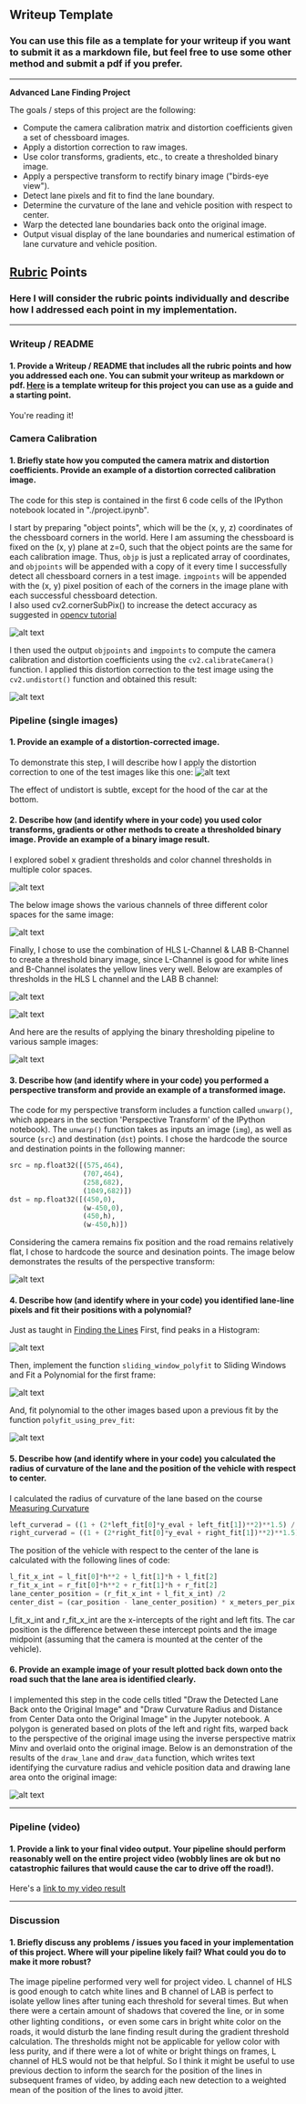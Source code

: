 ## Writeup Template

### You can use this file as a template for your writeup if you want to submit it as a markdown file, but feel free to use some other method and submit a pdf if you prefer.

---

**Advanced Lane Finding Project**

The goals / steps of this project are the following:

* Compute the camera calibration matrix and distortion coefficients given a set of chessboard images.
* Apply a distortion correction to raw images.
* Use color transforms, gradients, etc., to create a thresholded binary image.
* Apply a perspective transform to rectify binary image ("birds-eye view").
* Detect lane pixels and fit to find the lane boundary.
* Determine the curvature of the lane and vehicle position with respect to center.
* Warp the detected lane boundaries back onto the original image.
* Output visual display of the lane boundaries and numerical estimation of lane curvature and vehicle position.

[//]: # (Image References)

[image1]: ./output_images/01-chessboard_calibration.png "calibration"
[image2]: ./output_images/02-undistorted_chessboard.png "undistorted_chessboard"
[image3]: ./output_images/03-undistorted_sample.png "undistorted_sample"
[image4]: ./output_images/04-unwarped.png "unwarped"
[image5]: ./output_images/05-color_space_channels.png "color_space_channels"
[image6]: ./output_images/06-sobel_x_sample.png "sobel_x"
[image7]: ./output_images/07-hls_l_threshold.png "hls_l_threshold"
[image8]: ./output_images/08-lab_b_threshold.png "lab_b_threshold"
[image9]: ./output_images/09-image_processing_pipline_samples.png "image_processing_pipline"
[image10]: ./output_images/10-sliding_window_polyfit.png "sliding_window_polyfit"
[image11]: ./output_images/11-sliding_window_histogram.png "sliding_window_histogram"
[image12]: ./output_images/12-polyfit_using_prev_fit.png "polyfit_using_prev_fit"
[image13]: ./output_images/13-draw_lane_and_data.png "draw_lane_and_data"
[video1]: ./project_video_output.mp4 "Video"

## [Rubric](https://review.udacity.com/#!/rubrics/571/view) Points

### Here I will consider the rubric points individually and describe how I addressed each point in my implementation.  

---

### Writeup / README

#### 1. Provide a Writeup / README that includes all the rubric points and how you addressed each one.  You can submit your writeup as markdown or pdf.  [Here](https://github.com/udacity/CarND-Advanced-Lane-Lines/blob/master/writeup_template.md) is a template writeup for this project you can use as a guide and a starting point.  

You're reading it!

### Camera Calibration

#### 1. Briefly state how you computed the camera matrix and distortion coefficients. Provide an example of a distortion corrected calibration image.

The code for this step is contained in the first 6 code cells of the IPython notebook located in "./project.ipynb".  

I start by preparing "object points", which will be the (x, y, z) coordinates of the chessboard corners in the world. Here I am assuming the chessboard is fixed on the (x, y) plane at z=0, such that the object points are the same for each calibration image.  Thus, `objp` is just a replicated array of coordinates, and `objpoints` will be appended with a copy of it every time I successfully detect all chessboard corners in a test image.  `imgpoints` will be appended with the (x, y) pixel position of each of the corners in the image plane with each successful chessboard detection.  
I also used cv2.cornerSubPix() to increase the detect accuracy as suggested in [opencv tutorial](http://opencv-python-tutroals.readthedocs.io/en/latest/py_tutorials/py_calib3d/py_calibration/py_calibration.html)

![alt text][image1]

I then used the output `objpoints` and `imgpoints` to compute the camera calibration and distortion coefficients using the `cv2.calibrateCamera()` function.  I applied this distortion correction to the test image using the `cv2.undistort()` function and obtained this result:

![alt text][image2]


### Pipeline (single images)

#### 1. Provide an example of a distortion-corrected image.

To demonstrate this step, I will describe how I apply the distortion correction to one of the test images like this one:
![alt text][image3]

The effect of undistort is subtle, except for the hood of the car at the bottom.

#### 2. Describe how (and identify where in your code) you used color transforms, gradients or other methods to create a thresholded binary image.  Provide an example of a binary image result.

I explored sobel x gradient thresholds and color channel thresholds in multiple color spaces. 

![alt text][image6]

The below image shows the various channels of three different color spaces for the same image:

![alt text][image5]

Finally, I chose to use the combination of HLS L-Channel & LAB B-Channel to create a threshold binary image,
since L-Channel is good for white lines and B-Channel isolates the yellow lines very well.
Below are examples of thresholds in the HLS L channel and the LAB B channel:

![alt text][image7]

![alt text][image8]

And here are the results of applying the binary thresholding pipeline to various sample images:

![alt text][image9]

#### 3. Describe how (and identify where in your code) you performed a perspective transform and provide an example of a transformed image.

The code for my perspective transform includes a function called `unwarp()`, which appears in the section 'Perspective Transform' of the IPython notebook).  The `unwarp()` function takes as inputs an image (`img`), as well as source (`src`) and destination (`dst`) points.  I chose the hardcode the source and destination points in the following manner:

```python
src = np.float32([(575,464),
                  (707,464), 
                  (258,682), 
                  (1049,682)])
dst = np.float32([(450,0),
                  (w-450,0),
                  (450,h),
                  (w-450,h)])
```
Considering the camera remains fix position and the road remains relatively flat, I chose to hardcode the source and desination points.
The image below demonstrates the results of the perspective transform:

![alt text][image4]

#### 4. Describe how (and identify where in your code) you identified lane-line pixels and fit their positions with a polynomial?

Just as taught in [Finding the Lines](https://classroom.udacity.com/nanodegrees/nd013/parts/fbf77062-5703-404e-b60c-95b78b2f3f9e/modules/2b62a1c3-e151-4a0e-b6b6-e424fa46ceab/lessons/40ec78ee-fb7c-4b53-94a8-028c5c60b858/concepts/c41a4b6b-9e57-44e6-9df9-7e4e74a1a49a)
First, find peaks in a Histogram:

![alt text][image11]

Then, implement the function `sliding_window_polyfit` to Sliding Windows and Fit a Polynomial for the first frame:

![alt text][image10]

And, fit polynomial to the other images based upon a previous fit  by the function `polyfit_using_prev_fit`:

![alt text][image12]

#### 5. Describe how (and identify where in your code) you calculated the radius of curvature of the lane and the position of the vehicle with respect to center.

I calculated the radius of curvature of the lane based on the course [Measuring Curvature](https://classroom.udacity.com/nanodegrees/nd013/parts/fbf77062-5703-404e-b60c-95b78b2f3f9e/modules/2b62a1c3-e151-4a0e-b6b6-e424fa46ceab/lessons/40ec78ee-fb7c-4b53-94a8-028c5c60b858/concepts/2f928913-21f6-4611-9055-01744acc344f)

```python
left_curverad = ((1 + (2*left_fit[0]*y_eval + left_fit[1])**2)**1.5) / np.absolute(2*left_fit[0])
right_curverad = ((1 + (2*right_fit[0]*y_eval + right_fit[1])**2)**1.5) / np.absolute(2*right_fit[0])
```

The position of the vehicle with respect to the center of the lane is calculated with the following lines of code:

```python
l_fit_x_int = l_fit[0]*h**2 + l_fit[1]*h + l_fit[2]
r_fit_x_int = r_fit[0]*h**2 + r_fit[1]*h + r_fit[2]
lane_center_position = (r_fit_x_int + l_fit_x_int) /2
center_dist = (car_position - lane_center_position) * x_meters_per_pix
```
l_fit_x_int and r_fit_x_int are the x-intercepts of the right and left fits.
The car position is the difference between these intercept points and the image midpoint (assuming that the camera is mounted at the center of the vehicle).

#### 6. Provide an example image of your result plotted back down onto the road such that the lane area is identified clearly.

I implemented this step in the code cells titled "Draw the Detected Lane Back onto the Original Image" and "Draw Curvature Radius and Distance from Center Data onto the Original Image" in the Jupyter notebook. A polygon is generated based on plots of the left and right fits, warped back to the perspective of the original image using the inverse perspective matrix Minv and overlaid onto the original image. 
Below is an demonstration of the results of the `draw_lane` and `draw_data` function, which writes text identifying the curvature radius and vehicle position data and drawing lane area onto the original image:

![alt text][image13]

---

### Pipeline (video)

#### 1. Provide a link to your final video output.  Your pipeline should perform reasonably well on the entire project video (wobbly lines are ok but no catastrophic failures that would cause the car to drive off the road!).

Here's a [link to my video result](./project_video_output.mp4)

---

### Discussion

#### 1. Briefly discuss any problems / issues you faced in your implementation of this project.  Where will your pipeline likely fail?  What could you do to make it more robust?

The image pipeline performed very well for project video. L channel of HLS is good enough to catch white lines and B channel of LAB is perfect to isolate yellow lines after tuning each threshold for several times.
But when there were a certain amount of shadows that covered the line, or in some other lighting conditions，or even some cars in bright white color on the roads, it would disturb the lane finding result during the gradient threshold calculation.
The thresholds might not be applicable for yellow color with less purity, and if there were a lot of white or bright things on frames, L channel of HLS would not be that helpful.
So I think it might be useful to use previous dection to inform the search for the position of the lines in subsequent frames of video, by adding each new detection to a weighted mean of the position of the lines to avoid jitter.
